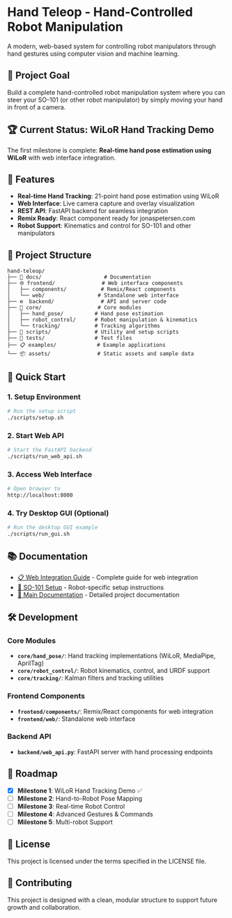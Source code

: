 # Hand Teleop - Hand-Controlled Robot Manipulation

A modern, web-based system for controlling robot manipulators through hand gestures using computer vision and machine learning.

## 🎯 Project Goal

Build a complete hand-controlled robot manipulation system where you can steer your SO-101 (or other robot manipulator) by simply moving your hand in front of a camera.

## 🏆 Current Status: WiLoR Hand Tracking Demo

The first milestone is complete: **Real-time hand pose estimation using WiLoR** with web interface integration.

## 🚀 Features

- **Real-time Hand Tracking**: 21-point hand pose estimation using WiLoR
- **Web Interface**: Live camera capture and overlay visualization  
- **REST API**: FastAPI backend for seamless integration
- **Remix Ready**: React component ready for jonaspetersen.com
- **Robot Support**: Kinematics and control for SO-101 and other manipulators

## 📁 Project Structure

```
hand-teleop/
├── 📖 docs/                    # Documentation
├── 🌐 frontend/               # Web interface components
│   ├── components/           # Remix/React components  
│   └── web/                 # Standalone web interface
├── ⚙️  backend/               # API and server code
├── 🔧 core/                  # Core modules
│   ├── hand_pose/          # Hand pose estimation
│   ├── robot_control/      # Robot manipulation & kinematics
│   └── tracking/           # Tracking algorithms
├── 🔨 scripts/              # Utility and setup scripts
├── 🧪 tests/                # Test files
├── 📋 examples/             # Example applications
└── 📦 assets/               # Static assets and sample data
```

## 🚀 Quick Start

### 1. Setup Environment
```bash
# Run the setup script
./scripts/setup.sh
```

### 2. Start Web API
```bash
# Start the FastAPI backend
./scripts/run_web_api.sh
```

### 3. Access Web Interface
```bash
# Open browser to
http://localhost:8000
```

### 4. Try Desktop GUI (Optional)
```bash
# Run the desktop GUI example
./scripts/run_gui.sh
```

## 📚 Documentation

- [📋 Web Integration Guide](docs/WEB_INTEGRATION.md) - Complete guide for web integration
- [🤖 SO-101 Setup](docs/SO101_SETUP.md) - Robot-specific setup instructions
- [📖 Main Documentation](docs/README.md) - Detailed project documentation

## 🛠️ Development

### Core Modules
- **`core/hand_pose/`**: Hand tracking implementations (WiLoR, MediaPipe, AprilTag)
- **`core/robot_control/`**: Robot kinematics, control, and URDF support
- **`core/tracking/`**: Kalman filters and tracking utilities

### Frontend Components
- **`frontend/components/`**: Remix/React components for web integration
- **`frontend/web/`**: Standalone web interface

### Backend API
- **`backend/web_api.py`**: FastAPI server with hand processing endpoints

## 🎯 Roadmap

- [x] **Milestone 1**: WiLoR Hand Tracking Demo ✅
- [ ] **Milestone 2**: Hand-to-Robot Pose Mapping
- [ ] **Milestone 3**: Real-time Robot Control
- [ ] **Milestone 4**: Advanced Gestures & Commands
- [ ] **Milestone 5**: Multi-robot Support

## 📄 License

This project is licensed under the terms specified in the LICENSE file.

## 🤝 Contributing

This project is designed with a clean, modular structure to support future growth and collaboration.
